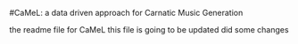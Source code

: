 #CaMeL: a data driven approach for Carnatic Music Generation

the readme file for CaMeL
this file is going to be updated
did some changes
